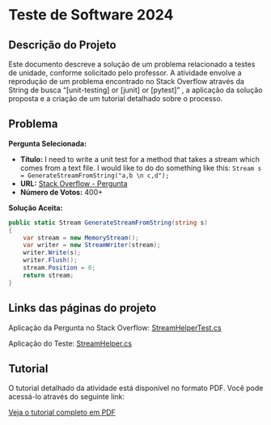 # Teste de Software 2024

## Descrição do Projeto

Este documento descreve a solução de um problema relacionado a testes de unidade, conforme solicitado pelo professor. A atividade envolve a reprodução de um problema encontrado no Stack Overflow através da String de busca “[unit-testing] or [junit] or [pytest]” , a aplicação da solução proposta e a criação de um tutorial detalhado sobre o processo.

## Problema

**Pergunta Selecionada:**

- **Título:** I need to write a unit test for a method that takes a stream which comes from a text file. I would like to do do something like this: `Stream s = GenerateStreamFromString("a,b \n c,d");`
- **URL:** [Stack Overflow - Pergunta](https://stackoverflow.com/questions/1879395/how-do-i-generate-a-stream-from-a-string)
- **Número de Votos:** 400+

**Solução Aceita:**

```csharp
public static Stream GenerateStreamFromString(string s)
{
    var stream = new MemoryStream();
    var writer = new StreamWriter(stream);
    writer.Write(s);
    writer.Flush();
    stream.Position = 0;
    return stream;
}
````

## Links das páginas do projeto

Aplicação da Pergunta no Stack Overflow: [StreamHelperTest.cs](https://github.com/niceusts/Teste_Software_2024_Biriba_Niceu/blob/master/Application/StreamHelper.cs)

Aplicação do Teste: [StreamHelper.cs](https://github.com/niceusts/Teste_Software_2024_Biriba_Niceu/blob/master/TestProject/StreamHelperTest.cs)

## Tutorial

O tutorial detalhado da atividade está disponível no formato PDF. Você pode acessá-lo através do seguinte link:

[Veja o tutorial completo em PDF](https://github.com/niceusts/Teste_Software_2024_Biriba_Niceu/blob/master/Application/Artefatos/Niceu_Biriba_Atividade_1.pdf)
